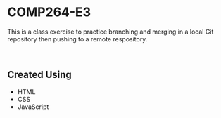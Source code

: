 # COMP264-E3

This is a class exercise to practice branching and merging in a local Git repository then pushing to a remote respository.

<br>

## Created Using

- HTML
- CSS
- JavaScript
